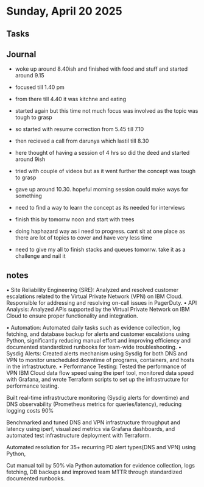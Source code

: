 # Sunday, April 20 2025

## Tasks

## Journal
- woke up around 8.40ish and finished with food and stuff and started around 9.15
- focused till 1.40 pm
- from there till 4.40 it was kitchne and eating
- started again but this time not much focus was involved as the topic was tough to grasp 
- so started with resume correction from 5.45 till 7.10
- then recieved a call from darunya which lastil till 8.30
- here thought of having a session of 4 hrs so did the deed and started around 9ish
- tried with couple of videos but as it went further the concept was tough to grasp
- gave up around 10.30. hopeful morning session could make ways for something

- need to find a way to learn the concept as its needed for interviews
- finish this by tomorrw noon and start with trees
- doing haphazard way as i need to progress. cant sit at one place as there are lot of topics to cover and have very less time

- need to give my all to finish stacks and queues tomorrw. take it as a challenge and nail it


## notes

• Site Reliability Engineering (SRE): Analyzed and resolved customer escalations related to the Virtual Private
Network (VPN) on IBM Cloud. Responsible for addressing and resolving on-call issues in PagerDuty.
• API Analysis: Analyzed APls supported by the Virtual Private Network on IBM Cloud to ensure proper
functionality and integration.




• Automation: Automated daily tasks such as evidence collection, log fetching, and database backup for alerts and customer escalations using
Python, significantly reducing manual effort and improving efficiency and documented standardized runbooks for team-wide troubleshooting.
• Sysdig Alerts: Created alerts mechanism using Sysdig for both DNS and VPN to monitor unscheduled downtime of programs, containers, and hosts in the
infrastructure.
• Performance Testing: Tested the performance of VPN IBM Cloud data flow speed using the iperf tool,
monitored data speed with Grafana, and wrote Terraform scripts to set up the infrastructure for performance
testing.


Built real-time infrastructure monitoring (Sysdig alerts for downtime) and DNS observability (Prometheus metrics for queries/latency), reducing logging costs 90%


Benchmarked and tuned DNS and VPN infrastructure throughput and latency using iperf, visualized metrics via Grafana dashboards, and automated test infrastructure deployment with Terraform.

Automated resolution for 35+ recurring PD alert types(DNS and VPN) using Python,


Cut manual toil by 50% via Python automation for evidence collection, logs fetching, DB backups and improved team MTTR through standardized documented runbooks.